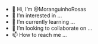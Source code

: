 - 👋 Hi, I’m @MoranguinhoRosas
- 👀 I’m interested in ...
- 🌱 I’m currently learning ...
- 💞️ I’m looking to collaborate on ...
- 📫 How to reach me ...

<!---
MoranguinhoRosas/MoranguinhoRosas is a ✨ special ✨ repository because its `README.md` (this file) appears on your GitHub profile.
You can click the Preview link to take a look at your changes.
--->
